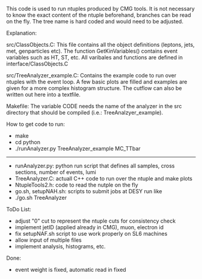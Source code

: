 This code is used to run ntuples produced by CMG tools.
It is not necessary to know the exact content of the ntuple beforehand, branches
can be read on the fly. The tree name is hard coded and would need to be adjusted.

Explanation:

src/ClassObjects.C: This file contains all the object definitions (leptons, jets, met, genparticles etc).
		    The function GetKinVariables() contains event variables such as HT, ST, etc.
		    All varibales and functions are defined in interface/ClassObjects.C

src/TreeAnalyzer_example.C: Contains the example code to run over ntuples with the event loop.
			    A few basic plots are filled and examples are given for a more complex histogram structure.
			    The cutflow can also be written out here into a textfile.

Makefile: The variable CODE needs the name of the analyzer in the 
	  src directory that should be compiled (i.e.: TreeAnalzyer_example).

How to get code to run:
* make
* cd python
* ./runAnalyzer.py TreeAnalyzer_example MC_TTbar


-------------------------------------------------------------------------------
* runAnalyzer.py: python run script that defines all samples, cross sections, number of events, lumi
* TreeAnalyzer.C: actuall C++ code to run over the ntuple and make plots
* NtupleTools2.h: code to read the nutple on the fly
* go.sh, setupNAH.sh: scripts to submit jobs at DESY run like
* ./go.sh TreeAnalyzer

ToDo List:
 * adjust "0" cut to represent the ntuple cuts for consistency check
 * implement jetID (applied already in CMG), muon, electron id
 * fix setupNAF.sh script to use work properly on SL6 machines
 * allow input of multiple files
 * implement analysis, histograms, etc.

Done:
 * event weight is fixed, automatic read in fixed